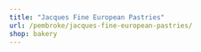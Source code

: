 ```yaml
---
title: "Jacques Fine European Pastries"
url: /pembroke/jacques-fine-european-pastries/
shop: bakery
---
```

